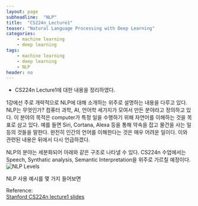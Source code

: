```yaml
---
layout: page
subheadline:  "NLP"
title:  "CS224n_Lecture1"
teaser: "Natural Language Processing with Deep Learning"
categories:
    - machine learning
    - deep learning
tags:
    - machine learning
    - deep learning
    - NLP
header: no
---
```


- CS224n Lecture1에 대한 내용을 정리하였다.

1강에선 주로 개략적으로 NLP에 대해 소개하는 위주로 설명하는 내용을 다루고 있다.
NLP는 무엇인가? 컴퓨터 과학, AI, 언어학 세가지가 모여서 만든 분야라고 정의하고 있다.
이 분야의 목적은 computer가 특정 일을 수행하기 위해 자연어를 이해하는 것을 목표로 삼고 있다.
예를 들면 Siri, Cortana, Alexa 등을 통해 약속을 잡고 물건을 사는 일 등의 것들을 말한다.
완전히 인간의 언어를 이해한다는 것은 매우 어려운 일이다. 이와 관련된 내용은 뒤에서 다시 언급하겠다.

NLP의 분야는 세분화되어 아래와 같은 구조로 나타낼 수 있다. CS224n 수업에서는 Speech, Synthatic analysis,
Semantic Interpretation을 위주로 가르칠 예정이다.
![NLP Levels]("../images/Lecture1_NLP_Levels.PNG")

NLP 사용 예시를 몇 가지 들어보면

Reference: <br>
[Stanford CS224n lecture1 slides](http://web.stanford.edu/class/cs224n/lectures/cs224n-2017-lecture1.pdf)
